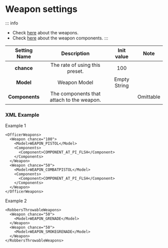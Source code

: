 # Weapon settings

::: info
- Check [here](https://wiki.rage.mp/index.php?title=Weapons) about the weapons.
- Check [here](https://wiki.rage.mp/index.php?title=Weapons_Components) about the weapon components.
:::

|Setting Name|Description|Init value|Note|
|:-:|:-:|:-:|:-:|
|**chance**|The rate of using this preset.|100||
|**Model**|Weapon Model|Empty String||
|**Components**|The components that attach to the weapon.||Omittable|

### XML Example
Example 1
```xml:line-numbers
<OfficerWeapons>
  <Weapon chance="100">
    <Model>WEAPON_PISTOL</Model>
    <Components>
      <Component>COMPONENT_AT_PI_FLSH</Component>
    </Components>
  </Weapon>
  <Weapon chance="50">
    <Model>WEAPON_COMBATPISTOL</Model>
    <Components>
      <Component>COMPONENT_AT_PI_FLSH</Component>
    </Components>
  </Weapon>
</OfficerWeapons>
```

Example 2
```xml:line-numbers
<RobbersThrowableWeapons>
  <Weapon chance="50">
    <Model>WEAPON_GRENADE</Model>
  </Weapon>
  <Weapon chance="50">
    <Model>WEAPON_SMOKEGRENADE</Model>
  </Weapon>
</RobbersThrowableWeapons>
```